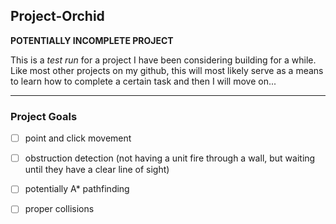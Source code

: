 ## Project-Orchid

**POTENTIALLY INCOMPLETE PROJECT**

This is a *test run* for a project I have been considering building for a while. Like most other projects on my github, this will most likely serve as a means to learn how to complete a certain task and then I will move on...

---

### Project Goals

- [ ] point and click movement
- [ ] obstruction detection (not having a unit fire through a wall, but waiting until they have a clear line of sight)
- [ ] potentially A* pathfinding
- [ ] proper collisions

